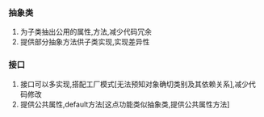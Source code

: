 ### 抽象类
1. 为子类抽出公用的属性,方法,减少代码冗余
2. 提供部分抽象方法供子类实现,实现差异性

### 接口
1. 接口可以多实现,搭配工厂模式[无法预知对象确切类别及其依赖关系],减少代码修改
2. 提供公共属性,default方法[这点功能类似抽象类,提供公共属性方法]